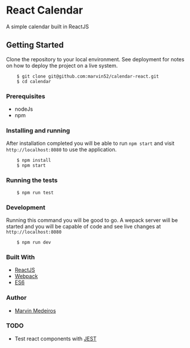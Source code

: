 # React Calendar

A simple calendar built in ReactJS

## Getting Started

Clone the repository to your local environment. See deployment for notes on how to deploy the project on a live system.

        $ git clone git@github.com:marvin52/calendar-react.git
        $ cd calendar


### Prerequisites

-  nodeJs
-  npm

### Installing and running

After installation completed you will be able to run ```npm start``` and visit ```http://localhost:8080``` to use the application.

        $ npm install
        $ npm start


### Running the tests

        $ npm run test

### Development

Running this command you will be good to go. A wepack server will be started and you will be capable of code and see live changes at ```http://localhost:8080```

        $ npm run dev


### Built With

* [ReactJS](https://github.com/facebook/react)
* [Webpack](https://github.com/webpack/webpack)
* [ES6](https://github.com/lukehoban/es6features#readme)

### Author

* [Marvin Medeiros](https://github.com/marvin52)

### TODO

*	Test react components with [JEST](https://facebook.github.io/jest/)
